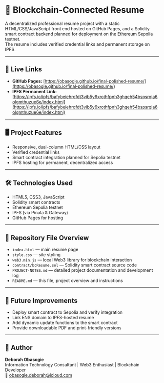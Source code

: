 # 📄 Blockchain-Connected Resume

A decentralized professional resume project with a static HTML/CSS/JavaScript front end hosted on GitHub Pages, and a Solidity smart contract backend planned for deployment on the Ethereum Sepolia testnet.  
The resume includes verified credential links and permanent storage on IPFS.

---

## 🔗 Live Links
- **GitHub Pages:** [https://obasogie.github.io/final-polished-resume/](https://obasogie.github.io/final-polished-resume/)
- **IPFS Permanent Link:** [https://ipfs.io/ipfs/bafybeiehrofdt3vib5y6xrothfpnh3ghqeh54bspsrqia6olgmthuzue6e/index.html](https://ipfs.io/ipfs/bafybeiehrofdt3vib5y6xrothfpnh3ghqeh54bspsrqia6olgmthuzue6e/index.html)

---

## 🖥️ Project Features
- Responsive, dual-column HTML/CSS layout
- Verified credential links
- Smart contract integration planned for Sepolia testnet
- IPFS hosting for permanent, decentralized access

---

## 🛠️ Technologies Used
- HTML5, CSS3, JavaScript
- Solidity smart contracts
- Ethereum Sepolia testnet
- IPFS (via Pinata & Gateway)
- GitHub Pages for hosting

---

## 📌 Repository File Overview
- `index.html` — main resume page
- `style.css` — site styling
- `web3.min.js` — local Web3 library for blockchain interaction
- `contract/bcResume.sol` — Solidity smart contract source code
- `PROJECT-NOTES.md` — detailed project documentation and development log
- `README.md` — this file, project overview and instructions

---

## 🚀 Future Improvements
- Deploy smart contract to Sepolia and verify integration
- Link ENS domain to IPFS-hosted resume
- Add dynamic update functions to the smart contract
- Provide downloadable PDF and print-friendly versions

---

## 👤 Author
**Deborah Obasogie**  
Information Technology Consultant | Web3 Enthusiast | Blockchain Developer  
📧 obasogie.deborah@icloud.com
